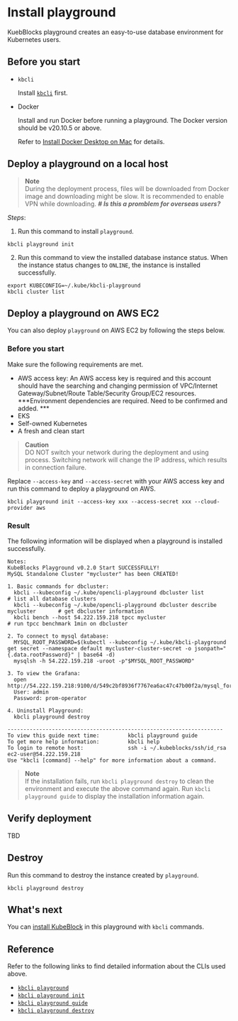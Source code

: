 # Install playground

KuebBlocks playground creates an easy-to-use database environment for Kubernetes users.

## Before you start

- `kbcli`
  
  Install [`kbcli`](install_kbcli.md) first.

- Docker

  Install and run Docker before running a playground. The Docker version should be v20.10.5 or above.

  Refer to [Install Docker Desktop on Mac](https://docs.docker.com/desktop/install/mac-install/) for details.

## Deploy a playground on a local host

> **Note** <br>
> During the deployment process, files will be downloaded from Docker image and downloading might be slow. It is recommended to enable VPN while downloading. ***# Is this a promblem for overseas users?***

_Steps_:

1. Run this command to install `playground`.

```
kbcli playground init
```

2. Run this command to view the installed database instance status. When the instance status changes to `ONLINE`, the instance is installed successfully.

```
export KUBECONFIG=~/.kube/kbcli-playground
kbcli cluster list
```

## Deploy a playground on AWS EC2

You can also deploy `playground` on AWS EC2 by following the steps below.

### Before you start

Make sure the following requirements are met.

- AWS access key: An AWS access key is required and this account should have the searching and changing permission of VPC/Internet Gateway/Subnet/Route Table/Security Group/EC2 resources. ***Environment dependencies are required. Need to be confirmed and added. ***
- EKS
- Self-owned Kubernetes
- A fresh and clean start

> **Caution** <br>
> DO NOT switch your network during the deployment and using process. Switching network will change the IP address, which results in connection failure.

Replace `--access-key` and `--access-secret` with your AWS access key and run this command to deploy a playground on AWS.

```
kbcli playground init --access-key xxx --access-secret xxx --cloud-provider aws
```

### Result
  The following information will be displayed when a playground is installed successfully.

```
Notes:
KubeBlocks Playground v0.2.0 Start SUCCESSFULLY!
MySQL Standalone Cluster "mycluster" has been CREATED!

1. Basic commands for dbcluster:
  kbcli --kubeconfig ~/.kube/opencli-playground dbcluster list                          # list all database clusters
  kbcli --kubeconfig ~/.kube/opencli-playground dbcluster describe mycluster       # get dbcluster information
  kbcli bench --host 54.222.159.218 tpcc mycluster                                  # run tpcc benchmark 1min on dbcluster

2. To connect to mysql database:
  MYSQL_ROOT_PASSWORD=$(kubectl --kubeconfig ~/.kube/kbcli-playground get secret --namespace default mycluster-cluster-secret -o jsonpath="{.data.rootPassword}" | base64 -d)
  mysqlsh -h 54.222.159.218 -uroot -p"$MYSQL_ROOT_PASSWORD"

3. To view the Grafana:
  open http://54.222.159.218:9100/d/549c2bf8936f7767ea6ac47c47b00f2a/mysql_for_demo
  User: admin
  Password: prom-operator

4. Uninstall Playground:
  kbcli playground destroy

--------------------------------------------------------------------
To view this guide next time:         kbcli playground guide
To get more help information:         kbcli help
To login to remote host:              ssh -i ~/.kubeblocks/ssh/id_rsa ec2-user@54.222.159.218
Use "kbcli [command] --help" for more information about a command.
```

> **Note** <br>
> If the installation fails, run `kbcli playground destroy` to clean the environment and execute the above command again.
> Run `kbcli playground guide` to display the installation information again.

## Verify deployment

TBD

## Destroy

Run this command to destroy the instance created by `playground`.

```
kbcli playground destroy
```

## What's next

You can [install KubeBlock](install_kubeblocks.md) in this playground with `kbcli` commands.

## Reference

Refer to the following links to find detailed information about the CLIs used above.

- [`kbcli playground`](../cli/kbcli_playground.md)
- [`kbcli playground init`](../cli/kbcli_playground_init.md)
- [`kbcli playground guide`](../cli/kbcli_playground_guide.md)
- [`kbcli playground destroy`](../cli/kbcli_playground_destroy.md)